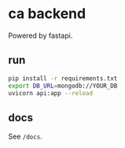# ca backend
Powered by fastapi.  

## run
```sh
pip install -r requirements.txt
export DB_URL=mongodb://YOUR_DB
uvicorn api:app --reload
```

## docs
See `/docs`.